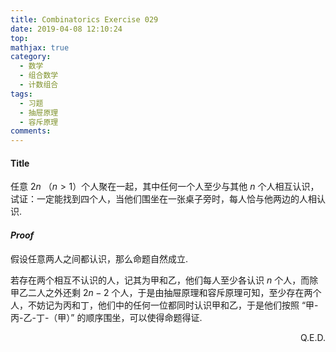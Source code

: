 ```yaml
---
title: Combinatorics Exercise 029
date: 2019-04-08 12:10:24
top:
mathjax: true
category:
  - 数学
  - 组合数学
  - 计数组合
tags:
  - 习题
  - 抽屉原理
  - 容斥原理
comments:
---
```

#### Title
任意 $2n$ （$n >1$）个人聚在一起，其中任何一个人至少与其他 $n$ 个人相互认识，试证：一定能找到四个人，当他们围坐在一张桌子旁时，每人恰与他两边的人相认识.

<!-- more -->
#### *Proof*
假设任意两人之间都认识，那么命题自然成立.

若存在两个相互不认识的人，记其为甲和乙，他们每人至少各认识 $n$ 个人，而除甲乙二人之外还剩 $2n-2$ 个人，于是由抽屉原理和容斥原理可知，至少存在两个人，不妨记为丙和丁，他们中的任何一位都同时认识甲和乙，于是他们按照 “甲-丙-乙-丁-（甲）” 的顺序围坐，可以使得命题得证.

<p align="right">Q.E.D.</p>
